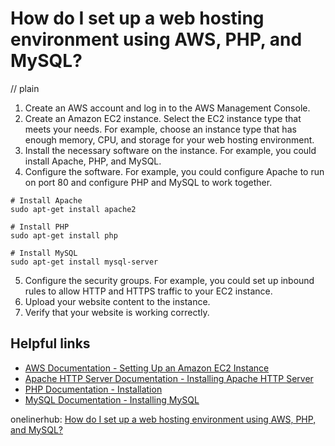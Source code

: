 # How do I set up a web hosting environment using AWS, PHP, and MySQL?
// plain

1. Create an AWS account and log in to the AWS Management Console.
2. Create an Amazon EC2 instance. Select the EC2 instance type that meets your needs. For example, choose an instance type that has enough memory, CPU, and storage for your web hosting environment.
3. Install the necessary software on the instance. For example, you could install Apache, PHP, and MySQL.
4. Configure the software. For example, you could configure Apache to run on port 80 and configure PHP and MySQL to work together.

```
# Install Apache
sudo apt-get install apache2

# Install PHP
sudo apt-get install php

# Install MySQL
sudo apt-get install mysql-server
```

5. Configure the security groups. For example, you could set up inbound rules to allow HTTP and HTTPS traffic to your EC2 instance.
6. Upload your website content to the instance.
7. Verify that your website is working correctly.

## Helpful links
- [AWS Documentation - Setting Up an Amazon EC2 Instance](https://docs.aws.amazon.com/AWSEC2/latest/UserGuide/EC2_GetStarted.html)
- [Apache HTTP Server Documentation - Installing Apache HTTP Server](https://httpd.apache.org/docs/2.4/install.html)
- [PHP Documentation - Installation](https://www.php.net/manual/en/install.php)
- [MySQL Documentation - Installing MySQL](https://dev.mysql.com/doc/refman/8.0/en/installing.html)

onelinerhub: [How do I set up a web hosting environment using AWS, PHP, and MySQL?](https://onelinerhub.com/php-aws/how-do-i-set-up-a-web-hosting-environment-using-aws--php--and-mysql)